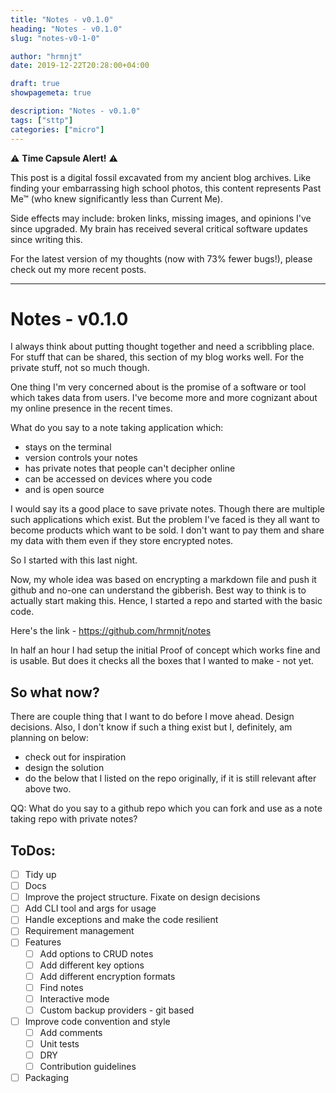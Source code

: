 ```yaml
---
title: "Notes - v0.1.0"
heading: "Notes - v0.1.0"
slug: "notes-v0-1-0"

author: "hrmnjt"
date: 2019-12-22T20:28:00+04:00

draft: true
showpagemeta: true

description: "Notes - v0.1.0"
tags: ["sttp"]
categories: ["micro"]
---
```


⚠️ **Time Capsule Alert!** ⚠️

This post is a digital fossil excavated from my ancient blog archives. Like finding your embarrassing high school photos, this content represents Past Me™ (who knew significantly less than Current Me).

Side effects may include: broken links, missing images, and opinions I've since upgraded. My brain has received several critical software updates since writing this.

For the latest version of my thoughts (now with 73% fewer bugs!), please check out my more recent posts.

---

# Notes - v0.1.0

I always think about putting thought together and need a scribbling place. For stuff that can be shared, this section of my blog works well. For the private stuff, not so much though.

 One thing I'm very concerned about is the promise of a software or tool which takes data from users. I've become more and more cognizant about my online presence in the recent times.

What do you say to a note taking application which:
- stays on the terminal
- version controls your notes
- has private notes that people can't decipher online
- can be accessed on devices where you code
- and is open source

I would say its a good place to save private notes. Though there are multiple such applications which exist. But the problem I've faced is they all want to become products which want to be sold. I don't want to pay them and share my data with them even if they store encrypted notes.

So I started with this last night.

Now, my whole idea was based on encrypting a markdown file and push it github and no-one can understand the gibberish. Best way to think is to actually start making this. Hence, I started a repo and started with the basic code.

Here's the link - https://github.com/hrmnjt/notes

In half an hour I had setup the initial Proof of concept which works fine and is usable. But does it checks all the boxes that I wanted to make - not yet.

## So what now?

There are couple thing that I want to do before I move ahead. Design decisions. Also, I don't know if such a thing exist but I, definitely, am planning on below:
- check out for inspiration
- design the solution
- do the below that I listed on the repo originally, if it is still relevant after above two.

QQ: What do you say to a github repo which you can fork and use as a note taking repo with private notes?


## ToDos:
- [ ] Tidy up
- [ ] Docs
- [ ] Improve the project structure. Fixate on design decisions
- [ ] Add CLI tool and args for usage
- [ ] Handle exceptions and make the code resilient
- [ ] Requirement management
- [ ] Features
    - [ ] Add options to CRUD notes
    - [ ] Add different key options
    - [ ] Add different encryption formats
    - [ ] Find notes
    - [ ] Interactive mode
    - [ ] Custom backup providers - git based
- [ ] Improve code convention and style
    - [ ] Add comments
    - [ ] Unit tests
    - [ ] DRY
    - [ ] Contribution guidelines
- [ ] Packaging
